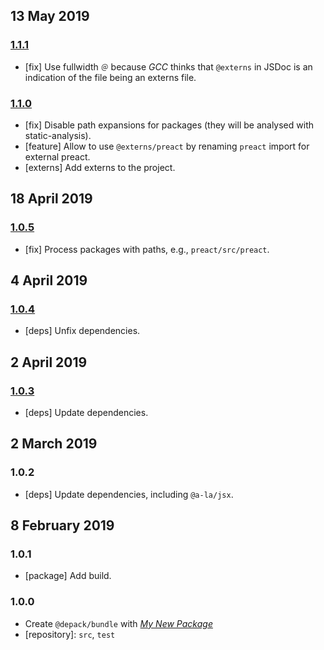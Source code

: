## 13 May 2019

### [1.1.1](https://github.com/dpck/bundle/compare/v1.1.0...v1.1.1)

- [fix] Use fullwidth `＠` because _GCC_ thinks that `@externs` in JSDoc is an indication of the file being an externs file.

### [1.1.0](https://github.com/dpck/bundle/compare/v1.0.5...v1.1.0)

- [fix] Disable path expansions for packages (they will be analysed with static-analysis).
- [feature] Allow to use `@externs/preact` by renaming `preact` import for external preact.
- [externs] Add externs to the project.

## 18 April 2019

### [1.0.5](https://github.com/dpck/bundle/compare/v1.0.4...v1.0.5)

- [fix] Process packages with paths, e.g., `preact/src/preact`.

## 4 April 2019

### [1.0.4](https://github.com/dpck/bundle/compare/v1.0.3...v1.0.4)

- [deps] Unfix dependencies.

## 2 April 2019

### [1.0.3](https://github.com/dpck/bundle/compare/v1.0.2...v1.0.3)

- [deps] Update dependencies.

## 2 March 2019

### 1.0.2

- [deps] Update dependencies, including `@a-la/jsx`.

## 8 February 2019

### 1.0.1

- [package] Add build.

### 1.0.0

- Create `@depack/bundle` with _[My New Package](https://mnpjs.org)_
- [repository]: `src`, `test`
